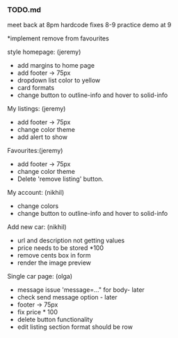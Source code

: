 ### TODO.md
meet back at 8pm
 hardcode fixes 8-9
 practice demo at 9



*implement remove from favourites

style homepage: (jeremy)
- add margins to home page
- add footer -> 75px
- dropdown list color to yellow
- card formats
- change button to outline-info and hover to solid-info

My listings: (jeremy)
- add footer -> 75px
- change color theme
- add alert to show 

Favourites:(jeremy)
- add footer -> 75px
- change color theme
- Delete 'remove listing' button.  

My account: (nikhil)
- change colors 
- change button to outline-info and hover to solid-info

Add new car: (nikhil)
- url and description not getting values
- price needs to be stored *100
- remove cents box in form
- render the image preview

Single car page: (olga)
- message issue 'message=..." for body- later
- check send message option - later
- footer -> 75px
- fix price * 100
- delete button functionality
- edit listing section format should be row

